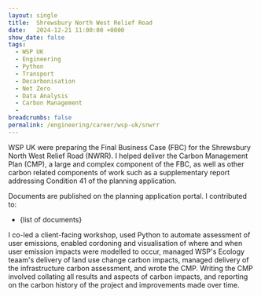 ```yaml
---
layout: single
title:  Shrewsbury North West Relief Road
date:   2024-12-21 11:00:00 +0000
show_date: false
tags: 
  - WSP UK
  - Engineering
  - Python
  - Transport
  - Decarbonisation
  - Net Zero
  - Data Analysis
  - Carbon Management
  - 
breadcrumbs: false
permalink: /engineering/career/wsp-uk/snwrr
---
```


WSP UK were preparing the Final Business Case (FBC) for the Shrewsbury North West Relief Road (NWRR).
I helped deliver the Carbon Management Plan (CMP), a large and complex component of the FBC, as well as other carbon related components of work such as a supplementary report addressing Condition 41 of the planning application.

Documents are published on the planning application portal.
I contributed to:
- {list of documents}

I co-led a client-facing workshop, used Python to automate assessment of user emissions, enabled cordoning and visualisation of where and when user emission impacts were modelled to occur, managed WSP's Ecology teaam's delivery of land use change carbon impacts, managed delivery of the infrastructure carbon assessment, and wrote the CMP.
Writing the CMP involved collating all results and aspects of carbon impacts, and reporting on the carbon history of the project and improvements made over time.